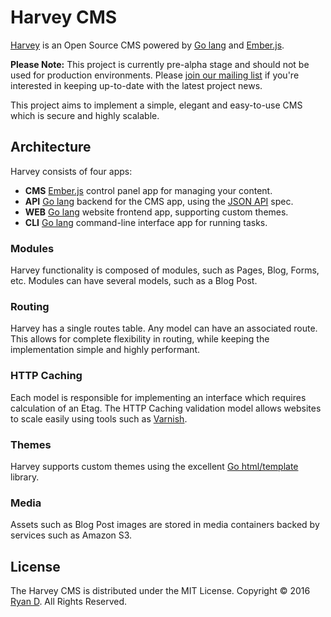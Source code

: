 # Harvey CMS

[Harvey](http://www.harveycms.org) is an Open Source CMS powered by [Go lang](https://golang.org) and [Ember.js](http://emberjs.com).

__Please Note:__ This project is currently pre-alpha stage and should not be used for production environments.
Please [join our mailing list](http://www.harveycms.org) if you're interested in keeping up-to-date with the latest project news.

This project aims to implement a simple, elegant and easy-to-use CMS which is secure and highly scalable.

## Architecture

Harvey consists of four apps:

* __CMS__
    [Ember.js](http://emberjs.com) control panel app for managing your content.
* __API__
    [Go lang](https://golang.org) backend for the CMS app, using the [JSON API](http://jsonapi.org/) spec.
* __WEB__
    [Go lang](https://golang.org) website frontend app, supporting custom themes.
* __CLI__
    [Go lang](https://golang.org) command-line interface app for running tasks.

### Modules

Harvey functionality is composed of modules, such as Pages, Blog, Forms, etc.
Modules can have several models, such as a Blog Post.

### Routing

Harvey has a single routes table. Any model can have an associated route.
This allows for complete flexibility in routing, while keeping the implementation simple and highly performant.

### HTTP Caching

Each model is responsible for implementing an interface which requires calculation of an Etag.
The HTTP Caching validation model allows websites to scale easily using tools such as [Varnish](https://www.varnish-cache.org).

### Themes

Harvey supports custom themes using the excellent [Go html/template](https://golang.org/pkg/html/template) library.

### Media

Assets such as Blog Post images are stored in media containers backed by services such as Amazon S3.

## License

The Harvey CMS is distributed under the MIT License.
Copyright &copy; 2016 [Ryan D](http://ryan0x44.com). All Rights Reserved.
